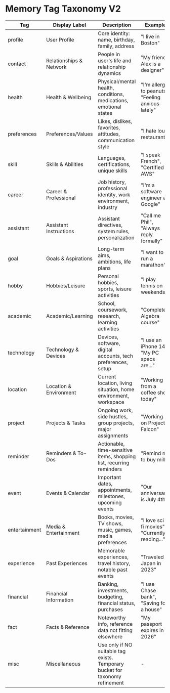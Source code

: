 # Memory Tag Taxonomy V2

| Tag         | Display Label            | Description                                                                  | Example                                   |
|-------------|-------------------------|------------------------------------------------------------------------------|-------------------------------------------|
| profile     | User Profile            | Core identity: name, birthday, family, address                               | "I live in Boston"                        |
| contact     | Relationships & Network | People in user's life and relationship dynamics                              | "My friend Alex is a designer"            |
| health      | Health & Wellbeing      | Physical/mental health, conditions, medications, emotional states            | "I'm allergic to peanuts", "Feeling anxious lately" |
| preferences | Preferences/Values      | Likes, dislikes, favorites, attitudes, communication style                   | "I hate loud restaurants"                 |
| skill       | Skills & Abilities      | Languages, certifications, unique skills                                     | "I speak French", "Certified in AWS"      |
| career      | Career & Professional   | Job history, professional identity, work environment, industry               | "I'm a software engineer at Google"       |
| assistant   | Assistant Instructions  | Assistant directives, system rules, personalization                          | "Call me Phil", "Always reply formally"   |
| goal        | Goals & Aspirations     | Long-term aims, ambitions, life plans                                        | "I want to run a marathon"                |
| hobby       | Hobbies/Leisure         | Personal hobbies, sports, leisure activities                                 | "I play tennis on weekends"               |
| academic    | Academic/Learning       | School, coursework, research, learning activities                            | "Completed Algebra course"                |
| technology  | Technology & Devices    | Devices, software, digital accounts, tech preferences, setup                 | "I use an iPhone 14", "My PC specs are..." |
| location    | Location & Environment  | Current location, living situation, home environment, workspace              | "Working from a coffee shop today"        |
| project     | Projects & Tasks        | Ongoing work, side hustles, group projects, major assignments                | "Working on Project Falcon"               |
| reminder    | Reminders & To-Dos      | Actionable, time-sensitive items, shopping list, recurring reminders         | "Remind me to buy milk"                   |
| event       | Events & Calendar       | Important dates, appointments, milestones, upcoming events                   | "Our anniversary is July 4th"             |
| entertainment | Media & Entertainment | Books, movies, TV shows, music, games, media preferences                     | "I love sci-fi movies", "Currently reading..." |
| experience  | Past Experiences        | Memorable experiences, travel history, notable past events                   | "Traveled to Japan in 2023"               |
| financial   | Financial Information   | Banking, investments, budgeting, financial status, purchases                 | "I use Chase bank", "Saving for a house"  |
| fact        | Facts & Reference       | Noteworthy info, reference data not fitting elsewhere                        | "My passport expires in 2026"             |
| misc        | Miscellaneous           | Use only if NO suitable tag exists. Temporary bucket for taxonomy refinement | -                                         |